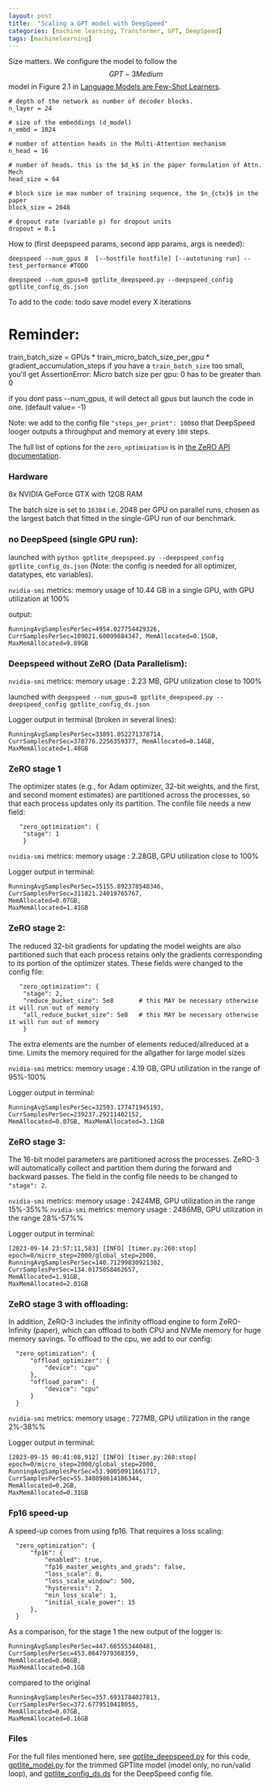 ```yaml
---
layout: post
title:  "Scaling a GPT model with DeepSpeed"
categories: [machine learning, Transformer, GPT, DeepSpeed]
tags: [machinelearning]
---
```


Size matters. We configure the model to follow the $$GPT-3 Medium$$ model in Figure 2.1 in [Language Models are Few-Shot Learners](https://arxiv.org/abs/2005.14165).

```
# depth of the network as number of decoder blocks.
n_layer = 24

# size of the embeddings (d_model)
n_embd = 1024

# number of attention heads in the Multi-Attention mechanism
n_head = 16

# number of heads. this is the $d_k$ in the paper formulation of Attn. Mech
head_size = 64

# block size ie max number of training sequence, the $n_{ctx}$ in the paper
block_size = 2048

# dropout rate (variable p) for dropout units
dropout = 0.1
```



How to (first deepspeed params, second app params, args is needed):
```
deepspeed --num_gpus 8  [--hostfile hostfile] [--autotuning run] --test_performance #TODO

deepspeed --num_gpus=8 gptlite_deepspeed.py --deepspeed_config gptlite_config_ds.json
```

To add to the code:
todo save model every X iterations

# Reminder:

train_batch_size = GPUs * train_micro_batch_size_per_gpu * gradient_accumulation_steps
if you have a `train_batch_size` too small, you'll get 
AssertionError: Micro batch size per gpu: 0 has to be greater than 0

if you dont pass --num_gpus, it will detect all gpus but launch the code in one. (default value= -1)





Note: we add to the config file `"steps_per_print": 100`so that DeepSpeed looger outputs a throughput and memory at every `100` steps.

The full list of options for the `zero_optimization` is in [the ZeRO API documentation](https://deepspeed.readthedocs.io/en/latest/zero3.html).

### Hardware

8x NVIDIA GeForce GTX with 12GB RAM 

The batch size is set to `16384` i.e. 2048 per GPU on parallel runs, chosen as the largest batch that fitted in the single-GPU run of our benchmark.

### no DeepSpeed (single GPU run):

launched with `python gptlite_deepspeed.py --deepspeed_config gptlite_config_ds.json` (Note: the config is needed for all optimizer, datatypes, etc variables).

`nvidia-smi` metrics: memory usage of 10.44 GB in a single GPU, with GPU utilization at 100%

output:
```
RunningAvgSamplesPerSec=4954.027754429326, CurrSamplesPerSec=109021.60099884347, MemAllocated=0.15GB, MaxMemAllocated=9.89GB
```


### Deepspeed without ZeRO (Data Parallelism):

`nvidia-smi` metrics: memory usage : 2.23 MB, GPU utilization close to 100%

launched with `deepspeed --num_gpus=8 gptlite_deepspeed.py --deepspeed_config gptlite_config_ds.json`

Logger output in terminal (broken in several lines):

```
RunningAvgSamplesPerSec=33891.052271378714, CurrSamplesPerSec=378776.2256359377, MemAllocated=0.14GB, MaxMemAllocated=1.48GB
```

### ZeRO stage 1

The optimizer states (e.g., for Adam optimizer, 32-bit weights, and the first, and second moment estimates) are partitioned across the processes, so that each process updates only its partition. The confile file needs a new field:

```
   "zero_optimization": {
	"stage": 1
    }
```

`nvidia-smi` metrics: memory usage : 2.28GB, GPU utilization close to 100%

Logger output in terminal:

```
RunningAvgSamplesPerSec=35155.892378540346,
CurrSamplesPerSec=311821.24019765767,
MemAllocated=0.07GB,
MaxMemAllocated=1.41GB
```

### ZeRO stage 2:

The reduced 32-bit gradients for updating the model weights are also partitioned such that each process retains only the gradients corresponding to its portion of the optimizer states. These fields were changed to the config file:

```
   "zero_optimization": {
	"stage": 2,
	"reduce_bucket_size": 5e8       # this MAY be necessary otherwise it will run out of memory
	"all_reduce_bucket_size": 5e8   # this MAY be necessary otherwise it will run out of memory
    }
```

The extra elements are the number of elements reduced/allreduced at a time. Limits the memory required for the allgather for large model sizes

`nvidia-smi` metrics: memory usage : 4.19 GB, GPU utilization in the range of 95%-100%

Logger output in terminal:


```
RunningAvgSamplesPerSec=32593.177471945193,
CurrSamplesPerSec=239237.29211402152,
MemAllocated=0.07GB, MaxMemAllocated=3.13GB
```

### ZeRO stage 3:

The 16-bit model parameters are partitioned across the processes. ZeRO-3 will automatically collect and partition them during the forward and backward passes. The field in the config file needs to be changed to `"stage": 2`. 

`nvidia-smi` metrics: memory usage : 2424MB, GPU utilization in the range 15%-35%%
`nvidia-smi` metrics: memory usage : 2486MB, GPU utilization in the range 28%-57%%

Logger output in terminal:

```
[2023-09-14 23:57:11,583] [INFO] [timer.py:260:stop]
epoch=0/micro_step=2000/global_step=2000,
RunningAvgSamplesPerSec=140.71299830921302,
CurrSamplesPerSec=134.0175058462657,
MemAllocated=1.91GB,
MaxMemAllocated=2.01GB
```

### ZeRO stage 3 with offloading:

In addition, ZeRO-3 includes the infinity offload engine to form ZeRO-Infinity (paper), which can offload to both CPU and NVMe memory for huge memory savings. To offload to the cpu, we add to our config:

```
  "zero_optimization": {
      "offload_optimizer": {
          "device": "cpu"
      },
      "offload_param": {
          "device": "cpu"
      }
  }
```

`nvidia-smi` metrics: memory usage : 727MB, GPU utilization in the range 2%-38%%

Logger output in terminal:

```
[2023-09-15 00:41:08,912] [INFO] [timer.py:260:stop]
epoch=0/micro_step=2000/global_step=2000,
RunningAvgSamplesPerSec=53.90050911661717,
CurrSamplesPerSec=55.340898614186344,
MemAllocated=0.2GB,
MaxMemAllocated=0.31GB
```

### Fp16 speed-up

A speed-up comes from using fp16. That requires a loss scaling:

```
  "zero_optimization": {
      "fp16": {
          "enabled": true,
          "fp16_master_weights_and_grads": false,
          "loss_scale": 0,
          "loss_scale_window": 500,
          "hysteresis": 2,
          "min_loss_scale": 1,
          "initial_scale_power": 15
      },
  }
```

As a comparison, for the stage 1 the new output of the logger is:

```
RunningAvgSamplesPerSec=447.665553440481,
CurrSamplesPerSec=453.0647979368359,
MemAllocated=0.06GB,
MaxMemAllocated=0.1GB
```

compared to the original

```
RunningAvgSamplesPerSec=357.6931784027813,
CurrSamplesPerSec=372.6779510418055,
MemAllocated=0.07GB,
MaxMemAllocated=0.16GB
```


### Files

For the full files mentioned here, see <a href="/assets/GPT-lite/gptlite_deepspeed.py">gptlite_deepspeed.py</a> for this code, <a href="/assets/GPT-lite/gptite_model.py">gptlite_model.py</a> for the trimmed GPTlite model (model only, no run/valid loop), and <a href="/assets/GPT-lite/gptlite_config_ds.json">gptlite_config_ds.ds</a> for the DeepSpeed config file.
